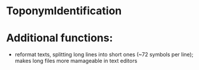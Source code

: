 ToponymIdentification
=====================


# Additional functions:
- reformat texts, splitting long lines into short ones (~72 symbols per line); makes long files more mamageable in text editors
